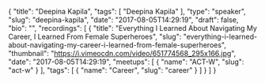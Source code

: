 {
  "title": "Deepina Kapila",
  "tags": [
    "Deepina Kapila"
  ],
  "type": "speaker",
  "slug": "deepina-kapila",
  "date": "2017-08-05T14:29:19",
  "draft": false,
  "bio": "",
  "recordings": [
    {
      "title": "Everything I Learned About Navigating My Career, I Learned From Female Superheroes",
      "slug": "everything-i-learned-about-navigating-my-career-i-learned-from-female-superheroes",
      "thumbnail": "https://i.vimeocdn.com/video/651774568_295x166.jpg",
      "date": "2017-08-05T14:29:19",
      "meetups": [
        {
          "name": "ACT-W",
          "slug": "act-w"
        }
      ],
      "tags": [
        {
          "name": "Career",
          "slug": "career"
        }
      ]
    }
  ]
}